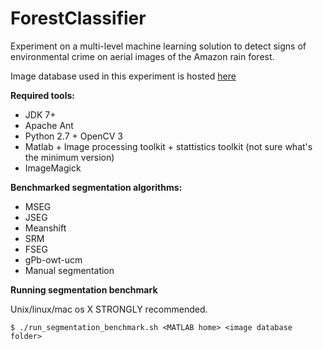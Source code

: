 ForestClassifier
================

Experiment on a multi-level machine learning solution to detect signs of environmental crime on aerial images of the Amazon rain forest.

Image database used in this experiment is hosted <a href="https://github.com/luizcavalcanti/geoma-database">here</a>

<b>Required tools:</b>
* JDK 7+
* Apache Ant
* Python 2.7 + OpenCV 3
* Matlab + Image processing toolkit + stattistics toolkit (not sure what's the minimum version)
* ImageMagick

<b>Benchmarked segmentation algorithms:</b>
* MSEG
* JSEG
* Meanshift
* SRM
* FSEG
* gPb-owt-ucm
* Manual segmentation

<b>Running segmentation benchmark</b>

Unix/linux/mac os X STRONGLY recommended.

    $ ./run_segmentation_benchmark.sh <MATLAB home> <image database folder>